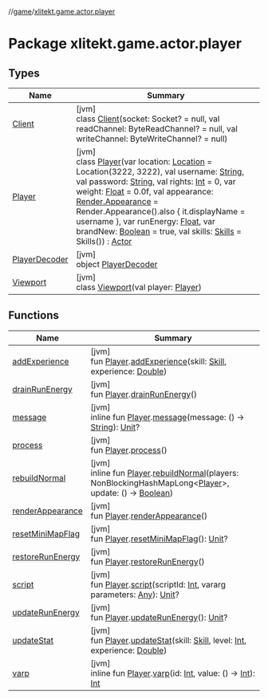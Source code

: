 //[game](../../index.md)/[xlitekt.game.actor.player](index.md)

# Package xlitekt.game.actor.player

## Types

| Name | Summary |
|---|---|
| [Client](-client/index.md) | [jvm]<br>class [Client](-client/index.md)(socket: Socket? = null, val readChannel: ByteReadChannel? = null, val writeChannel: ByteWriteChannel? = null) |
| [Player](-player/index.md) | [jvm]<br>class [Player](-player/index.md)(var location: [Location](../xlitekt.game.world.map/-location/index.md) = Location(3222, 3222), val username: [String](https://kotlinlang.org/api/latest/jvm/stdlib/kotlin/-string/index.html), val password: [String](https://kotlinlang.org/api/latest/jvm/stdlib/kotlin/-string/index.html), val rights: [Int](https://kotlinlang.org/api/latest/jvm/stdlib/kotlin/-int/index.html) = 0, var weight: [Float](https://kotlinlang.org/api/latest/jvm/stdlib/kotlin/-float/index.html) = 0.0f, val appearance: [Render.Appearance](../xlitekt.game.actor.render/-render/-appearance/index.md) = Render.Appearance().also { it.displayName = username }, var runEnergy: [Float](https://kotlinlang.org/api/latest/jvm/stdlib/kotlin/-float/index.html), var brandNew: [Boolean](https://kotlinlang.org/api/latest/jvm/stdlib/kotlin/-boolean/index.html) = true, val skills: [Skills](../xlitekt.game.content.skill/-skills/index.md) = Skills()) : [Actor](../xlitekt.game.actor/-actor/index.md) |
| [PlayerDecoder](-player-decoder/index.md) | [jvm]<br>object [PlayerDecoder](-player-decoder/index.md) |
| [Viewport](-viewport/index.md) | [jvm]<br>class [Viewport](-viewport/index.md)(val player: [Player](-player/index.md)) |

## Functions

| Name | Summary |
|---|---|
| [addExperience](add-experience.md) | [jvm]<br>fun [Player](-player/index.md).[addExperience](add-experience.md)(skill: [Skill](../xlitekt.game.content.skill/-skill/index.md), experience: [Double](https://kotlinlang.org/api/latest/jvm/stdlib/kotlin/-double/index.html)) |
| [drainRunEnergy](drain-run-energy.md) | [jvm]<br>fun [Player](-player/index.md).[drainRunEnergy](drain-run-energy.md)() |
| [message](message.md) | [jvm]<br>inline fun [Player](-player/index.md).[message](message.md)(message: () -&gt; [String](https://kotlinlang.org/api/latest/jvm/stdlib/kotlin/-string/index.html)): [Unit](https://kotlinlang.org/api/latest/jvm/stdlib/kotlin/-unit/index.html)? |
| [process](process.md) | [jvm]<br>fun [Player](-player/index.md).[process](process.md)() |
| [rebuildNormal](rebuild-normal.md) | [jvm]<br>inline fun [Player](-player/index.md).[rebuildNormal](rebuild-normal.md)(players: NonBlockingHashMapLong&lt;[Player](-player/index.md)&gt;, update: () -&gt; [Boolean](https://kotlinlang.org/api/latest/jvm/stdlib/kotlin/-boolean/index.html)) |
| [renderAppearance](render-appearance.md) | [jvm]<br>fun [Player](-player/index.md).[renderAppearance](render-appearance.md)() |
| [resetMiniMapFlag](reset-mini-map-flag.md) | [jvm]<br>fun [Player](-player/index.md).[resetMiniMapFlag](reset-mini-map-flag.md)(): [Unit](https://kotlinlang.org/api/latest/jvm/stdlib/kotlin/-unit/index.html)? |
| [restoreRunEnergy](restore-run-energy.md) | [jvm]<br>fun [Player](-player/index.md).[restoreRunEnergy](restore-run-energy.md)() |
| [script](script.md) | [jvm]<br>fun [Player](-player/index.md).[script](script.md)(scriptId: [Int](https://kotlinlang.org/api/latest/jvm/stdlib/kotlin/-int/index.html), vararg parameters: [Any](https://kotlinlang.org/api/latest/jvm/stdlib/kotlin/-any/index.html)): [Unit](https://kotlinlang.org/api/latest/jvm/stdlib/kotlin/-unit/index.html)? |
| [updateRunEnergy](update-run-energy.md) | [jvm]<br>fun [Player](-player/index.md).[updateRunEnergy](update-run-energy.md)(): [Unit](https://kotlinlang.org/api/latest/jvm/stdlib/kotlin/-unit/index.html)? |
| [updateStat](update-stat.md) | [jvm]<br>fun [Player](-player/index.md).[updateStat](update-stat.md)(skill: [Skill](../xlitekt.game.content.skill/-skill/index.md), level: [Int](https://kotlinlang.org/api/latest/jvm/stdlib/kotlin/-int/index.html), experience: [Double](https://kotlinlang.org/api/latest/jvm/stdlib/kotlin/-double/index.html)) |
| [varp](varp.md) | [jvm]<br>inline fun [Player](-player/index.md).[varp](varp.md)(id: [Int](https://kotlinlang.org/api/latest/jvm/stdlib/kotlin/-int/index.html), value: () -&gt; [Int](https://kotlinlang.org/api/latest/jvm/stdlib/kotlin/-int/index.html)): [Int](https://kotlinlang.org/api/latest/jvm/stdlib/kotlin/-int/index.html) |
